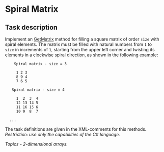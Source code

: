 # Spiral Matrix

## Task description

Implement an [GetMatrix](SpiralMatrix/MatrixExtension.cs#L27) method for filling a square matrix of order `size` with spiral elements. The matrix must be filled with natural numbers from `1` to `size` in increments of `1`, starting from the upper left corner and twisting its elements in a clockwise spiral direction, as shown in the following example:

        Spiral matrix - size = 3

         1 2 3  
         8 9 4  
         7 6 5  

       Spiral matrix - size = 4
   
         1  2  3  4   
         12 13 14 5  
         11 16 15 6  
         10 9  8  7 

      ...      

The task definitions are given in the XML-comments for this methods.   
_Restriction: use only the capabilities of the C# language._

*Topics - 2-dimensional arrays.* 